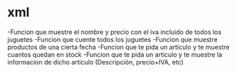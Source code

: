 # xml
-Funcion que muestre el nombre y precio con el iva incluido de todos los juguetes
-Funcion que cuente todos los juguetes 
-Funcion que muestre productos de una cierta fecha
-Funcion que te pida un articulo y te muestre cuantos quedan en stock
-Funcion que te pida un articulo y te muestre la informacion de dicho articulo (Descripción, precio+IVA, etc)
